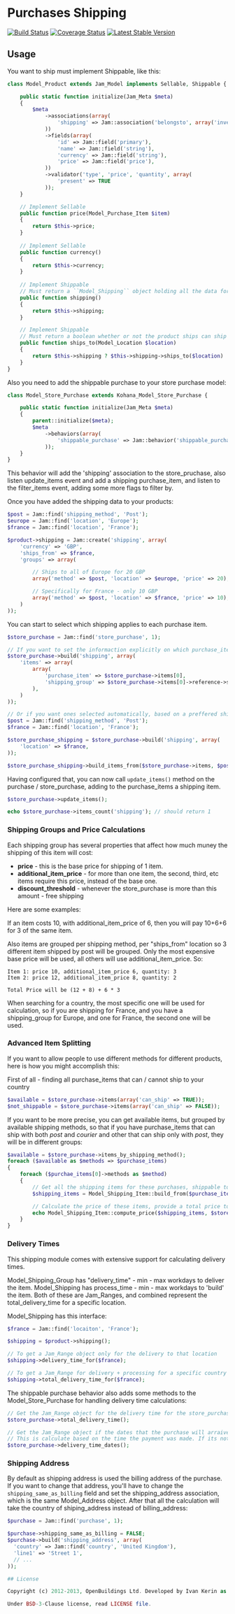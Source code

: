 # Purchases Shipping

[![Build Status](https://travis-ci.org/OpenBuildings/shipping.png?branch=master)](https://travis-ci.org/OpenBuildings/shipping)
[![Coverage Status](https://coveralls.io/repos/OpenBuildings/shipping/badge.png?branch=master)](https://coveralls.io/r/OpenBuildings/shipping?branch=master)
[![Latest Stable Version](https://poser.pugx.org/openbuildings/shipping/v/stable.png)](https://packagist.org/packages/openbuildings/shipping)

## Usage

You want to ship must implement Shippable, like this:

```php
class Model_Product extends Jam_Model implements Sellable, Shippable {

	public static function initialize(Jam_Meta $meta)
	{
		$meta
			->associations(array(
				'shipping' => Jam::association('belongsto', array('inverse_of' => 'products')),
			))
			->fields(array(
				'id' => Jam::field('primary'),
				'name' => Jam::field('string'),
				'currency' => Jam::field('string'),
				'price' => Jam::field('price'),
			))
			->validator('type', 'price', 'quantity', array(
				'present' => TRUE
			));
	}

	// Implement Sellable
	public function price(Model_Purchase_Item $item)
	{
		return $this->price;
	}
	
	// Implement Sellable
	public function currency()
	{
		return $this->currency;
	}
	
	// Implement Shippable
	// Must return a ``Model_Shipping`` object holding all the data for the shipping
	public function shipping()
	{
		return $this->shipping;
	}

	// Implement Shippable
	// Must return a boolean whether or not the product ships can ship to that 
	public function ships_to(Model_Location $location)
	{
		return $this->shipping ? $this->shipping->ships_to($location) : FALSE;
	}
}
```

Also you need to add the shippable purchase to your store purchase model:

```php
class Model_Store_Purchase extends Kohana_Model_Store_Purchase {

	public static function initialize(Jam_Meta $meta)
	{
		parent::initialize($meta);
		$meta
			->behaviors(array(
				'shippable_purchase' => Jam::behavior('shippable_purchase'),
			));
	}
}
```

This behavior will add the 'shipping' association to the store_pruchase, also listen update_items event and add a shipping purchase_item, and listen to the filter_items event, adding some more flags to filter by.

Once you have added the shipping data to your products:

```php
$post = Jam::find('shipping_method', 'Post');
$europe = Jam::find('location', 'Europe');
$france = Jam::find('location', 'France');

$product->shipping = Jam::create('shipping', array(
	'currency' => 'GBP',
	'ships_from' => $france,
	'groups' => array(

		// Ships to all of Europe for 20 GBP
		array('method' => $post, 'location' => $europe, 'price' => 20),

		// Specifically for France - only 10 GBP
		array('method' => $post, 'location' => $france, 'price' => 10),
	)
));
```

You can start to select which shipping applies to each purchase item.

```php
$store_purchase = Jam::find('store_purchase', 1);

// If you want to set the informaction explicitly on which purchase_item what shipping_group to use
$store_purchase->build('shipping', array(
	'items' => array(
		array(
			'purchase_item' => $store_purchase->items[0],
			'shipping_group' => $store_purchase->items[0]->reference->shipping()->groups[0],
		),
	)
));

// Or if you want ones selected automatically, based on a preffered shipping method and purchaser location
$post = Jam::find('shipping_method', 'Post');
$france = Jam::find('location', 'France');

$store_purchase_shipping = $store_purchase->build('shipping', array(
	'location' => $france,
));

$store_purchase_shipping->build_items_from($store_purchase->items, $post);
```

Having configured that, you can now call ``update_items()`` method on the purchase / store_purchase, adding to the purchase_items a shipping item.

```php
$store_purchase->update_items();

echo $store_purchase->items_count('shipping'); // should return 1
```

### Shipping Groups and Price Calculations

Each shipping group has several properties that affect how much muney the shipping of this item will cost:

 - __price__ - this is the base price for shipping of 1 item.
 - __additional_item_price__ - for more than one item, the second, third, etc items require this price, instead of the base one. 
 - __discount_threshold__ - whenever the store_purchase is more than this amount - free shipping

Here are some examples:

If an item costs 10, with additional_item_price of 6, then you will pay 10+6+6 for 3 of the same item. 

Also items are grouped per shipping method, per "ships_from" location so 3 different item shipped by post will be grouped. Only the most expensive base price will be used, all others will use additional_item_price. So:

	Item 1: price 10, additional_item_price 6, quantity: 3
	Item 2: price 12, additional_item_price 8, quantity: 2
	
	Total Price will be (12 + 8) + 6 * 3

When searching for a country, the most specific one will be used for calculation, so if you are shipping for France, and you have a shipping_group for Europe, and one for France, the second one will be used.

### Advanced Item Splitting

If you want to allow people to use different methods for different products, here is how you might accomplish this:

First of all - finding all purchase_items that can / cannot ship to your country

```php
$available = $store_purchase->items(array('can_ship' => TRUE));
$not_shippable = $store_purchase->items(array('can_ship' => FALSE));
```

If you want to be more precise, you can get available items, but grouped by available shipping methods, so that if you have purchase_items that can ship with both _post_ and _courier_ and other that can ship only with _post_, they will be in different groups:

```php
$available = $store_purchase->items_by_shipping_method();
foreach ($available as $methods => $purchase_items)
{
	foreach ($purchae_items[0]->methods as $method)
	{
		// Get all the shipping items for these purchases, shippable to this location by this method.
		$shipping_items = Model_Shipping_Item::build_from($purchase_items, $store_purchase->shipping->location, $method);

		// Calculate the price of these items, provide a total price to remove ones that are discounted based on it.
		echo Model_Shipping_Item::compute_price($shipping_items, $store_purchase->total_price(array('is_payable')));
	}
}
```

### Delivery Times

This shipping module comes with extensive support for calculating delivery times.

Model_Shipping_Group has "delivery_time" - min - max workdays to deliver the item. Model_Shipping has process_time - min - max workdays to 'build' the item. Both of these are Jam_Ranges, and combined represent the total_delivery_time for a specific location.

Model_Shipping has this interface:

```php
$france = Jam::find('locaiton', 'France');

$shipping = $product->shipping();

// To get a Jam_Range object only for the delivery to that location
$shipping->delivery_time_for($france); 

// To get a Jam_Range for delivery + processing for a specific country
$shipping->total_delivery_time_for($france); 
```

The shippable purchase behavior also adds some methods to the Model_Store_Purchase for handling delivery time calculations:

```php
// Get the Jam_Range object for the delivery time for the store_purchase
$store_purchase->total_delivery_time();

// Get the Jam_Range object if the dates that the purchase will arraive
// This is calculate based on the time the payment was made. If its not yet payed purchase, the current time is used.
$store_purchase->delivery_time_dates();
```

### Shipping Address

By default as shipping address is used the billing address of the purchase. If you want to change that address, you'll have to change the ``shipping_same_as_billing`` field and set the shipping_address association, which is the same Model_Address object. After that all the calculation will take the country of shiping_address instead of billing_address:

```php
$purchase = Jam::find('purchase', 1);

$purchase->shipping_same_as_billing = FALSE;
$purchase->build('shipping_address', array(
  'country' => Jam::find('country', 'United Kingdom'),
  'line1' => 'Street 1',
  // ...
));

## License

Copyright (c) 2012-2013, OpenBuildings Ltd. Developed by Ivan Kerin as part of [clippings.com](http://clippings.com)

Under BSD-3-Clause license, read LICENSE file.

